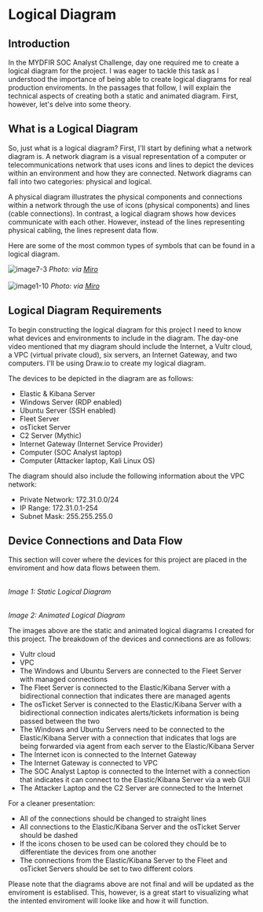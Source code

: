 # Logical Diagram

## Introduction
In the MYDFIR SOC Analyst Challenge, day one required me to create a logical diagram for the project. I was eager to tackle this task as I understood the importance of being able to create logical diagrams for real production enviroments. In the passages that follow, I will explain the technical aspects of creating both a static and animated diagram. First, however, let's delve into some theory.

## What is a Logical Diagram
So, just what is a logical diagram? First, I'll start by defining what a network diagram is. A network diagram is a visual representation of a computer or telecommunications network that uses icons and lines to depict the devices within an environment and how they are connected. Network diagrams can fall into two categories: physical and logical. 

A physical diagram illustrates the physical components and connections within a network through the use of icons (physical components) and lines (cable connections). In contrast, a logical diagram shows how devices communicate with each other. However, instead of the lines representing physical cabling, the lines represent data flow. 

Here are some of the most common types of symbols that can be found in a logical diagram.

![image7-3](https://github.com/user-attachments/assets/08c5f8f3-1465-43b6-8e27-b4a576a825e7)
*Photo: via <a href="https://miro.com/blog/network-diagram/">Miro</a>*
<br>
<br>
![image1-10](https://github.com/user-attachments/assets/f4885289-be80-4347-a1c4-8406e79b23bd)
*Photo: via <a href="https://miro.com/blog/network-diagram/">Miro</a>*

## Logical Diagram Requirements
To begin constructing the logical diagram for this project I need to know what devices and environments to include in the diagram. The day-one video mentioned that my diagram should include the Internet, a Vultr cloud, a VPC (virtual private cloud), six servers, an Internet Gateway, and two computers. I'll be using Draw.io to create my logical diagram.

The devices to be depicted in the diagram are as follows:
- Elastic & Kibana Server
- Windows Server (RDP enabled)
- Ubuntu Server (SSH enabled)
- Fleet Server
- osTicket Server
- C2 Server (Mythic)
- Internet Gateway (Internet Service Provider)
- Computer (SOC Analyst laptop)
- Computer (Attacker laptop, Kali Linux OS)

The diagram should also include the following information about the VPC network:
- Private Network: 172.31.0.0/24
- IP Range: 172.31.0.1-254
- Subnet Mask: 255.255.255.0

## Device Connections and Data Flow
This section will cover where the devices for this project are placed in the enviroment and how data flows between them. 
<br>
<br>

*Image 1: Static Logical Diagram*
<br>
<br>

*Image 2: Animated Logical Diagram*

The images above are the static and animated logical diagrams I created for this project. The breakdown of the devices and connections are as follows:
- Vultr cloud
- VPC 
- The Windows and Ubuntu Servers are connected to the Fleet Server with managed connections
- The Fleet Server is connected to the Elastic/Kibana Server with a bidirectional connection that indicates there are managed agents
- The osTicket Server is connected to the Elastic/Kibana Server with a bidirectional connection indicates alerts/tickets information is being passed between the two
- The Windows and Ubuntu Servers need to be connected to the Elastic/Kibana Server with a connection that indicates that logs are being forwarded via agent from each server to the Elastic/Kibana Server
- The Internet icon is connected to the Internet Gateway
- The Internet Gateway is connected to VPC
- The SOC Analyst Laptop is connected to the Internet with a connection that indicates it can connect to the Elastic/Kibana Server via a web GUI
- The Attacker Laptop and the C2 Server are connected to the Internet

For a cleaner presentation:
- All of the connections should be changed to straight lines
- All connections to the Elastic/Kibana Server and the osTicket Server should be dashed
- If the icons chosen to be used can be colored they chould be to differentiate the devices from one another
- The connections from the Elastic/Kibana Server to the Fleet and osTicket Servers should be set to two different colors

Please note that the diagrams above are not final and will be updated as the enviroment is establised. This, however, is a great start to visualizing what the intented enviroment will looke like and how it will function.
